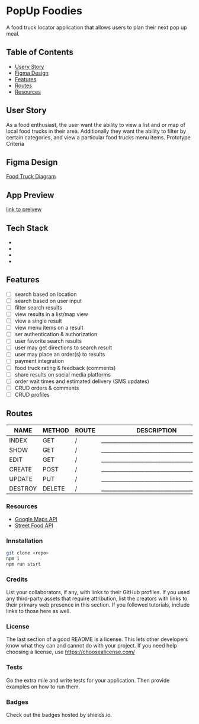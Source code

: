 # PopUp Foodies
A food truck locator application that allows users to plan their next pop up meal.

## Table of Contents
- [Usery Story]()
- [Figma Design]()
- [Features]()
- [Routes]()
- [Resources]()

## User Story
As a food enthusiast, the user want the ability to view a list and or map of local food trucks in their area. 
Additionally they want the ability to filter by certain categories, and view a particular food trucks menu items.
Prototype Criteria

## Figma Design
[Food Truck Diagram](https://www.figma.com/file/7u6bWOVOabxatCaWEf6wU4/Food-Truck-Locator-Diagram?node-id=0%3A1)

## App Preview
[link to preivew]()

## Tech Stack
-
-
-
-

## Features
- [ ] search based on location
- [ ] search based on user input
- [ ] filter search results
- [ ] view results in a list/map view
- [ ] view a single result
- [ ] view menu items on a result
- [ ] ser authentication & authorization
- [ ] user favorite search results
- [ ] user may get directions to search result
- [ ] user may place an order(s) to results
- [ ] payment integration
- [ ] food truck rating & feedback (comments)
- [ ] share results on social media platforms
- [ ] order wait times and estimated delivery (SMS updates)
- [ ] CRUD orders & comments
- [ ] CRUD profiles

## Routes
| NAME    | METHOD | ROUTE  | DESCRIPTION                                                                                                                
|------   | ------ | ------ |------------------------------------------ |
| INDEX   | GET    | /      | _________________________________________ |
| SHOW    | GET    | /      | _________________________________________ |
| EDIT    | GET    | /      | _________________________________________ |
| CREATE  | POST   | /      | _________________________________________ |
| UPDATE  | PUT    | /      | _________________________________________ |
| DESTROY | DELETE | /      | _________________________________________ |

### Resources
- [Google Maps API](https://developers.google.com/maps)
- [Street Food API](https://streetfoodapp.com/api)

### Innstallation
```sh
git clone <repo>
npm i
npm run stsrt
```
### Credits
List your collaborators, if any, with links to their GitHub profiles.
If you used any third-party assets that require attribution, list the creators with links to their primary web presence in this section.
If you followed tutorials, include links to those here as well.

### License
The last section of a good README is a license. This lets other developers know what they can and cannot do with your project. If you need help choosing a license, use https://choosealicense.com/

### Tests
Go the extra mile and write tests for your application. Then provide examples on how to run them.

### Badges
Check out the badges hosted by shields.io.
